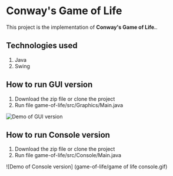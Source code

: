 # Conway's Game of Life
This project is the implementation of **Conway's Game of Life.**. 

## Technologies used
1. Java
2. Swing

## How to run GUI version
1. Download the zip file or clone the project
2. Run file game-of-life/src/Graphics/Main.java

![Demo of GUI version](game-of-life/gol.gif)

## How to run Console version
1. Download the zip file or clone the project
2. Run file game-of-life/src/Console/Main.java

![Demo of Console version] (game-of-life/game of life console.gif)
